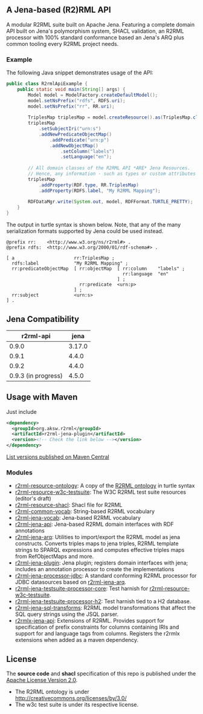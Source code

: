## A Jena-based (R2)RML API

A modular R2RML suite built on Apache Jena. Featuring a complete domain API built on Jena's polymorphism system, SHACL validation, an R2RML processor with 100% standard conformance based an Jena's ARQ plus common tooling every R2RML project needs. 

### Example

The following Java snippet demonstrates usage of the API:
```java
public class R2rmlApiExample {
	public static void main(String[] args) {
		Model model = ModelFactory.createDefaultModel();
		model.setNsPrefix("rdfs", RDFS.uri);
		model.setNsPrefix("rr", RR.uri);
		
		TriplesMap triplesMap = model.createResource().as(TriplesMap.class); 
		triplesMap
			.setSubjectIri("urn:s")
			.addNewPredicateObjectMap()
				.addPredicate("urn:p")
				.addNewObjectMap()
					.setColumn("labels")
					.setLanguage("en");
		
		// All domain classes of the R2RML API *ARE* Jena Resources.
		// Hence, any information - such as types or custom attributes - can be freely attached:
		triplesMap
			.addProperty(RDF.type, RR.TriplesMap)
			.addProperty(RDFS.label, "My R2RML Mapping");
		
		RDFDataMgr.write(System.out, model, RDFFormat.TURTLE_PRETTY);
	}
}
```

The output in turtle syntax is shown below.
Note, that any of the many serialization formats supported by Jena could be used instead.

```turtle
@prefix rr:    <http://www.w3.org/ns/r2rml#> .
@prefix rdfs:  <http://www.w3.org/2000/01/rdf-schema#> .

[ a                      rr:TriplesMap ;
  rdfs:label             "My R2RML Mapping" ;
  rr:predicateObjectMap  [ rr:objectMap  [ rr:column    "labels" ;
                                           rr:language  "en"
                                         ] ;
                           rr:predicate  <urn:p>
                         ] ;
  rr:subject             <urn:s>
] .
```

## Jena Compatibility

|           r2rml-api |  jena  |
|---------------------|--------|
|               0.9.0 | 3.17.0 |
|               0.9.1 |  4.4.0 |
|               0.9.2 |  4.4.0 |
| 0.9.3 (in progress) |  4.5.0 |

## Usage with Maven

Just include
```xml
<dependency>
  <groupId>org.aksw.r2rml</groupId>
  <artifactId>r2rml-jena-plugin</artifactId>
  <version><!-- Check the link below --></version>
</dependency>
```

[List versions published on Maven Central](https://search.maven.org/search?q=g:org.aksw.r2rml%20AND%20a:r2rml-jena-plugin)


### Modules
* [r2rml-resource-ontology](r2rml-resource-ontology): A copy of the [R2RML ontology](https://www.w3.org/ns/r2rml) in turtle syntax
* [r2rml-resource-w3c-testsuite](r2rml-resource-w3c-testsuite): The W3C R2RML test suite resources (editor's draft)
* [r2rml-resource-shacl](r2rml-resource-shacl): Shacl file for R2RML 
* [r2rml-common-vocab](r2rml-common-vocab): String-based R2RML vocabulary
* [r2rml-jena-vocab](r2rml-jena-vocab): Jena-based R2RML vocabulary
* [r2rml-jena-api](r2rml-jena-api): Jena-based R2RML domain interfaces with RDF annotations
* [r2rml-jena-arq](r2rml-jena-arq): Utilities to import/export the R2RML model as jena constructs. Converts triples maps to jena triples, R2RML template strings to SPARQL expressions and computes effective triples maps from RefObjectMaps and more.
* [r2rml-jena-plugin](r2rml-jena-plugin): Jena plugin; registers domain interfaces with jena; includes an annotation processor to create the implementations
* [r2rml-jena-processor-jdbc](r2rml-jena-processor-jdbc): A standard conforming R2RML processor for JDBC datasources based on [r2rml-jena-arq](r2rml-jena-arq).
* [r2rml-jena-testsuite-processor-core](r2rml-jena-testsuite-processor-core): Test harnish for [r2rml-resource-w3c-testsuite](r2rml-resource-w3c-testsuite).
* [r2rml-jena-testsuite-processor-h2](r2rml-jena-testsuite-processor-h2): Test harnish tied to a H2 database.
* [r2rml-jena-sql-transforms](r2rml-jena-sql-transforms): R2RML model transformations that affect the SQL query strings using the JSQL parser.
* [r2rmlx-jena-api](r2rmlx-jena-api): Extensions of R2RML. Provides support for specification of prefix constraints for columns containing IRIs and support for and language tags from columns. Registers the r2rmlx extensions when added as a maven dependency.


## License
The **source code** and **shacl** specification of this repo is published under the [Apache License Version 2.0](LICENSE).


* The R2RML ontology is under http://creativecommons.org/licenses/by/3.0/
* The w3c test suite is under its respective license.

